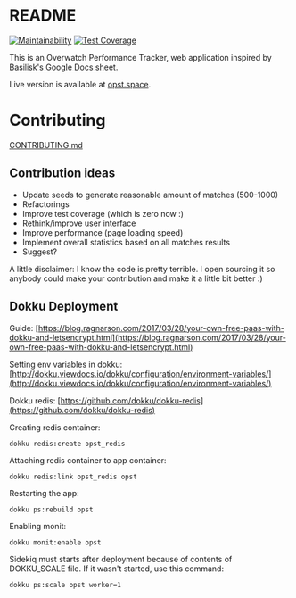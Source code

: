# README

[![Maintainability](https://api.codeclimate.com/v1/badges/f9a98ff2b59a4f24b5ff/maintainability)](https://codeclimate.com/github/Freika/opst/maintainability)
[![Test Coverage](https://api.codeclimate.com/v1/badges/f9a98ff2b59a4f24b5ff/test_coverage)](https://codeclimate.com/github/Freika/opst/test_coverage)

This is an Overwatch Performance Tracker, web application inspired by [Basilisk's Google Docs sheet](https://docs.google.com/spreadsheets/d/1x8klqrgx_QXBLsbaNa-Ca0VC-BESogggQJc58tLE4_w/edit#gid=1558584019).

Live version is available at [opst.space](http://opst.space).

# Contributing

[CONTRIBUTING.md](CONTRIBUTING.md)

## Contribution ideas

 - Update seeds to generate reasonable amount of matches (500-1000)
 - Refactorings
 - Improve test coverage (which is zero now :)
 - Rethink/improve user interface
 - Improve performance (page loading speed)
 - Implement overall statistics based on all matches results
 - Suggest?

A little disclaimer: I know the code is pretty terrible. I open sourcing it so anybody could make your contribution and make it a little bit better :)

## Dokku Deployment

Guide: [https://blog.ragnarson.com/2017/03/28/your-own-free-paas-with-dokku-and-letsencrypt.html](https://blog.ragnarson.com/2017/03/28/your-own-free-paas-with-dokku-and-letsencrypt.html)

Setting env variables in dokku: [http://dokku.viewdocs.io/dokku/configuration/environment-variables/](http://dokku.viewdocs.io/dokku/configuration/environment-variables/)

Dokku redis: [https://github.com/dokku/dokku-redis](https://github.com/dokku/dokku-redis)

Creating redis container:

`dokku redis:create opst_redis`

Attaching redis container to app container:

`dokku redis:link opst_redis opst`

Restarting the app:

`dokku ps:rebuild opst`

Enabling monit:

`dokku monit:enable opst`

Sidekiq must starts after deployment because of contents of DOKKU_SCALE file.
If it wasn't started, use this command:

`dokku ps:scale opst worker=1`
